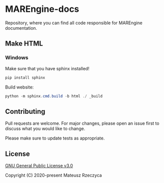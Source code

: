 # MAREngine-docs

Repository, where you can find all code responsible for MAREngine documentation.

## Make HTML

### Windows

Make sure that you have sphinx installed!

```bash
pip install sphinx
```

Build website:

```powershell
python -m sphinx.cmd.build -b html ./ _build
```

## Contributing

Pull requests are welcome. For major changes, please open an issue first to discuss what you would like to change.

Please make sure to update tests as appropriate.

## License

[GNU General Public License v3.0](https://github.com/Mregussek/MAREngine-docs/blob/master/LICENSE.md)

Copyright (C) 2020-present Mateusz Rzeczyca

